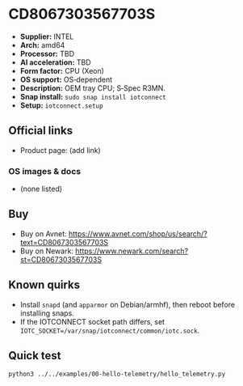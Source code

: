 # CD8067303567703S

- **Supplier:** INTEL
- **Arch:** amd64
- **Processor:** TBD
- **AI acceleration:** TBD
- **Form factor:** CPU (Xeon)
- **OS support:** OS‑dependent
- **Description:** OEM tray CPU; S‑Spec R3MN.
- **Snap install:** `sudo snap install iotconnect`
- **Setup:** `iotconnect.setup`

## Official links
- Product page: (add link)

### OS images & docs
- (none listed)

## Buy
- Buy on Avnet: https://www.avnet.com/shop/us/search/?text=CD8067303567703S
- Buy on Newark: https://www.newark.com/search?st=CD8067303567703S

## Known quirks
- Install `snapd` (and `apparmor` on Debian/armhf), then reboot before installing snaps.
- If the IOTCONNECT socket path differs, set `IOTC_SOCKET=/var/snap/iotconnect/common/iotc.sock`.

## Quick test
```bash
python3 ../../examples/00-hello-telemetry/hello_telemetry.py
```
